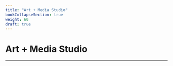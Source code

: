 ```yaml
---
title: "Art + Media Studio"
bookCollapseSection: true
weight: 60
draft: true
---
```


# Art + Media Studio

---
